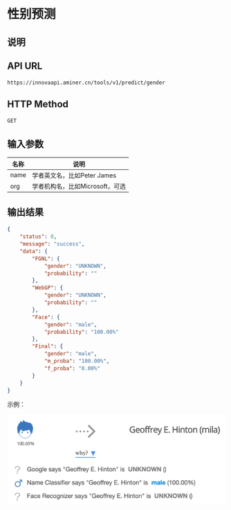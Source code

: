# 性别预测

## 说明

## API URL
```
https://innovaapi.aminer.cn/tools/v1/predict/gender
```

## HTTP Method

```
GET
```

## 输入参数

| 名称             | 说明                      |
| ---------------- | ------------------------- |
| name             | 学者英文名，比如Peter James           |
| org              | 学者机构名，比如Microsoft，可选       |

## 输出结果

```json
{
    "status": 0,
    "message": "success",
    "data": {
        "FGNL": {
            "gender": "UNKNOWN",
            "probability": ""
        },
        "WebGP": {
            "gender": "UNKNOWN",
            "probability": ""
        },
        "Face": {
            "gender": "male",
            "probability": "100.00%"
        },
        "Final": {
            "gender": "male",
            "m_proba": "100.00%",
            "f_proba": "0.00%"
        }
    }
}
```

示例：

![gender-predictor](./images/gender-predictor.png)